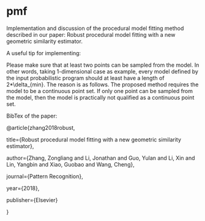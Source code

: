 # pmf
Implementation and discussion of the procedural model fitting method described in our paper: Robust procedural model fitting with a new geometric similarity estimator. 


A useful tip for implementing:

Please make sure that at least two points can be sampled from the model. In other words, taking 1-dimensional case as example, every model defined by the input probabilistic program should at least have a length of 2*\delta_{min}. The reason is as follows. The proposed method requires the model to be a continuous point set. If only one point can be sampled from the model, then the model is practically not qualified as a continuous point set.


BibTex of the paper:

@article{zhang2018robust,

  title={Robust procedural model fitting with a new geometric similarity estimator},
  
  author={Zhang, Zongliang and Li, Jonathan and Guo, Yulan and Li, Xin and Lin, Yangbin and Xiao, Guobao and Wang, Cheng},
  
  journal={Pattern Recognition},
  
  year={2018},
  
  publisher={Elsevier}
  
}
